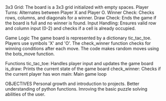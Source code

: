3x3 Grid: The board is a 3x3 grid initialized with empty spaces.
Player Turns: Alternates between Player X and Player O.
Winner Check: Checks rows, columns, and diagonals for a winner.
Draw Check: Ends the game if the board is full and no winner is found.
Input Handling: Ensures valid row and column input (0-2) and checks if a cell is already occupied.


Game Logic
The game board is represented by a dictionary tic_tac_toe.
Players use symbols 'X' and 'O'.
The check_winner function checks for winning conditions after each move.
The code makes random moves using the bots_move function.


Functions
tic_tac_toe: Handles player input and updates the game board
is_draw: Prints the current state of the game board
check_winner: Checks if the current player has won
main: Main game loop

OBJECTIVES
Personal growth and introduction to projects.
Better understanding of python functions.
Imroving the basic puzzle solving abilities of the user.
